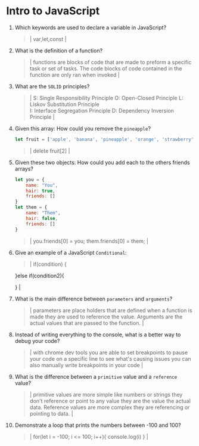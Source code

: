 # Intro to JavaScript
01. Which keywords are used to declare a variable in JavaScript?

    > | var,let,const |

02. What is the definition of a function?

    > | functions are blocks of code that are made to preform a specific task or set of tasks. The code blocks of code contained in the function are only ran when invoked  |

03. What are the `SOLID` principles?

    > | S: Single Responsibility Principle
        O: Open-Closed Principle
        L: Liskov Substitution Principle    
        I: Interface Segregation Principle
        D: Dependency Inversion Principle 
     |

04. Given this array: How could you remove the `pineapple`?

    ```js
    let fruit = ['apple', 'banana', 'pineapple', 'orange', 'strawberry']
    ```

    > | delete fruit[2] |

05. Given these two objects: How could you add each to the others friends arrays?

    ```js
    let you = {
        name: "You",
        hair: true,
        friends: []
    }
    let them = {
        name: "Them",
        hair: false,
        friends: []
    }
    ```

    > | 
    you.friends[0] = you; 
    them.friends[0] = them;
      |

06. Give an example of a JavaScript `Conditional`:

    > | if(condition) {

    }else if(condition2){

    } 
      |

07. What is the main difference between `parameters` and `arguments`?

    > | parameters are place holders that are defined when a function is made they are used to reference the value. Arguments are the actual values that are passed to the function. |

08. Instead of writing everything to the console, what is a better way to debug your code?

    > | with chrome dev tools you are able to set breakpoints to pause your code on a specific line to see what's causing issues you can also manually write breakpoints in your code |

09. What is the difference between a `primitive` value and a `reference` value?

    > | primitive values are more simple like numbers or strings they don't reference or point to any value they are the value the actual data. Reference values are more complex they are referencing or pointing to data.  |

10. Demonstrate a loop that prints the numbers between -100 and 100?

    > | for(let i = -100; i <= 100; i++){
        console.log(i)
    }
      |
